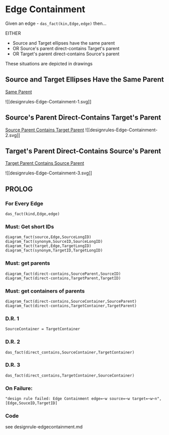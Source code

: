 # Edge Containment
Given an edge - `das_fact(kin,Edge,edge)` then...

EITHER 
- Source and Target ellipses have the same parent
- OR     Source's parent direct-contains Target's parent
- OR     Target's parent direct-contains Source's parent

These situations are depicted in drawings

## Source and Target Ellipses Have the Same Parent
[Same Parent](./designrules-Edge-Containment-1.svg)

![[designrules-Edge-Containment-1.svg]]
## Source's Parent Direct-Contains Target's Parent
[Source Parent Contains Target Parent](designrules-Edge-Containment-2.svg)
![[designrules-Edge-Containment-2.svg]]
## Target's Parent Direct-Contains Source's Parent
[Target Parent Contains Source Parent](./designrules-Edge-Containment-3.svg)

![[designrules-Edge-Containment-3.svg]]

## PROLOG
### For Every Edge
```
das_fact(kind,Edge,edge)
```
### Must: Get short IDs
```
diagram_fact(source,Edge,SourceLongID)
diagram_fact(synonym,SourceID,SourceLongID)
diagram_fact(target,Edge,TargetLongID)
diagram_fact(synonym,TargetID,TargetLongID)
```
### Must: get parents
```
diagram_fact(direct-contains,SourceParent,SourceID)
diagram_fact(direct-contains,TargetParent,TargetID)
```
### Must: get containers of parents
```
diagram_fact(direct-contains,SourceContainer,SourceParent)
diagram_fact(direct-contains,TargetContainer,TargetParent)
```

### D.R. 1
```
SourceContainer = TargetContainer
```
### D.R. 2
```
das_fact(direct_contains,SourceContainer,TargetContainer)
```
### D.R. 3
```
das_fact(direct_contains,TargetContainer,SourceContainer)
```
### On Failure:
```
"design rule failed: Edge Containment edge=~w source=~w target=~w~n", [Edge,SouceID,TargetID]
```
### Code
see designrule-edgecontainment.md
